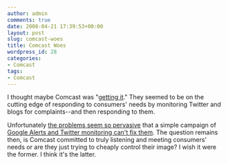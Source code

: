 ```yaml
---
author: admin
comments: true
date: 2008-04-21 17:39:53+00:00
layout: post
slug: comcast-woes
title: Comcast Woes
wordpress_id: 28
categories:
- Comcast
tags:
- Comcast
---
```


I thought maybe Comcast was "[getting it](http://www.techcrunch.com/2008/04/06/comcast-twitter-and-the-chicken-trust-me-i-have-a-point/)." They seemed to be on the cutting edge of responding to consumers' needs by monitoring Twitter and blogs for complaints--and then responding to them.

Unfortunately [the problems seem so pervasive](http://www.huffingtonpost.com/craig-aaron/comcast-worst-company-eve_b_97568.html) that a simple campaign of [Google Alerts and Twitter monitoring can't fix them](http://valleywag.com/381016/not-even-comcasts-twitter+stalker-can-placate-dave-winer). The question remains then, is Comcast committed to truly listening and meeting consumers' needs or are they just trying to cheaply control their image? I wish it were the former. I think it's the latter.
